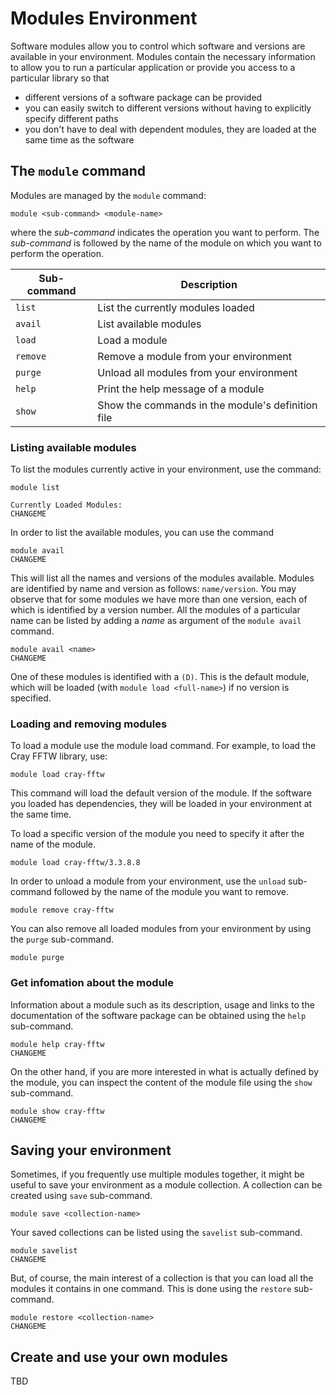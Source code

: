 # Modules Environment

Software modules allow you to control which software and versions are 
available in your environment. Modules contain the necessary information to
allow you to run a particular application or provide you access to a
particular library so that

- different versions of a software package can be provided
- you can easily switch to different versions without having to explicitly
  specify different paths
- you don't have to deal with dependent modules, they are loaded at the same time
  as the software

## The `module` command

Modules are managed by the `module` command:

```
module <sub-command> <module-name>
```

where the _sub-command_ indicates the operation you want to perform. The
_sub-command_ is followed by the name of the module on which you want to perform
the operation.

| Sub-command | Description                                          |
| ------------|------------------------------------------------------|
| `list`      | List the currently modules loaded                    |
| `avail`     | List available modules                               |
| `load`      | Load a module                                        |
| `remove`    | Remove a module from your environment                |
| `purge`     | Unload all modules from your environment             |
| `help`      | Print the help message of a module                   |
| `show`      | Show the commands in the module's definition file    |

### Listing available modules

To list the modules currently active in your environment, use the command:

```
module list

Currently Loaded Modules:
CHANGEME
```

In order to list the available modules, you can use the command

```
module avail
CHANGEME
```

This will list all the names and versions of the modules available. Modules
are identified by name and version as follows: `name/version`. You may observe
that for some modules we have more than one version, each of which is 
identified by a version number. All the modules of a particular
name can be listed by adding a _name_ as argument of the `module avail` command. 

```
module avail <name>
CHANGEME
```

One of these modules is identified with a `(D)`. This is the default module,
which will be loaded (with `module load <full-name>`) if no version is specified.

### Loading and removing modules

To load a module use the module load command. For example, to load the Cray 
FFTW library, use:

```
module load cray-fftw
```

This command will load the default version of the module. If the software you
loaded has dependencies, they will be loaded in your environment at the same
time.

To load a specific version of the module you need to specify it after the name of
the module.

```
module load cray-fftw/3.3.8.8
```

In order to unload a module from your environment, use the `unload` sub-command
followed by the name of the module you want to remove.

```
module remove cray-fftw
```

You can also remove all loaded modules from your environment by using the 
`purge` sub-command.

```
module purge
```

### Get infomation about the module

Information about a module such as its description, usage and links to the
documentation of the software package can be obtained using the `help`
sub-command.

```
module help cray-fftw
CHANGEME
```

On the other hand, if you are more interested in what is actually defined by
the module, you can inspect the content of the module file using the `show`
sub-command.

```
module show cray-fftw
CHANGEME
```

## Saving your environment

Sometimes, if you frequently use multiple modules together, it might be useful
to save your environment as a module collection. A collection can be 
created using `save` sub-command.

```
module save <collection-name>
```

Your saved collections can be listed using the `savelist` sub-command.

```
module savelist
CHANGEME
```

But, of course, the main interest of a collection is that you can load all the
modules it contains in one command. This is done using the `restore` 
sub-command.

```
module restore <collection-name>
CHANGEME
```

## Create and use your own modules

TBD
